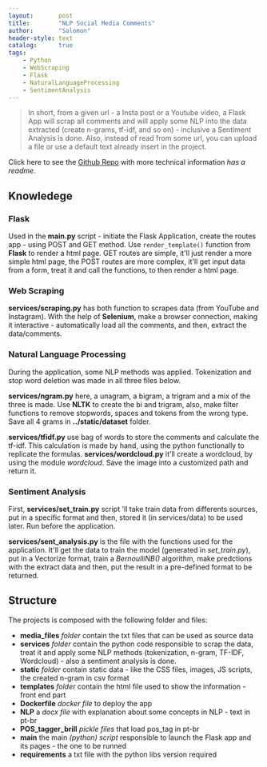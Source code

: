 ```yaml
---
layout:       post
title:        "NLP Social Media Comments"
author:       "Salomon"
header-style: text
catalog:      true
tags:
    - Python
    - WebScraping
    - Flask
    - NaturalLanguageProcessing
    - SentimentAnalysis
---
```


> In short, from a given url - a Insta post or a Youtube video, a Flask App will scrap all comments and will apply some NLP into the data extracted (create n-grams, tf-idf, and so on) - inclusive a Sentiment Analysis is done. Also, instead of read from some url, you can upload a file or use a default text already insert in the project.

Click here to see the [Github Repo](https://github.com/salomaoalves/DataScience_MachineLearning/tree/main/InstaYTComments) with more technical information *has a readme*.

## Knowledege
### Flask
Used in the **main.py** script - initiate the Flask Application, create the routes app - using POST and GET method. Use `render_template()` function from **Flask** to render a html page. GET routes are simple, it'll just render a more simple html page, the POST routes are more complex, it'll get input data from a form, treat it and call the functions, to then render a html page.

### Web Scraping
**services/scraping.py** has both function to scrapes data (from YouTube and Instagram). With the help of **Selenium**, make a browser connection, making it interactive - automatically load all the comments, and then, extract the data/comments.

### Natural Language Processing
During the application, some NLP methods was applied. Tokenization and stop word deletion was made in all three files below.

**services/ngram.py** here, a unagram, a bigram, a trigram and a mix of the three is made. Use **NLTK** to create the bi and trigram, also, make filter functions to remove stopwords, spaces and tokens from the wrong type. Save all 4 grams in **../static/dataset** folder.

**services/tfidf.py** use bag of words to store the comments and calculate the tf-idf. This calculation is made by hand, using the python functionally to replicate the formulas. **services/wordcloud.py** it'll create a wordcloud, by using the module *wordcloud*. Save the image into a customized path and return it.

### Sentiment Analysis
First, **services/set_train.py** script 'll take train data from differents sources, put in a specific format and then, stored it (in services/data) to be used later. Run before the application.

**services/sent_analysis.py** is the file with the functions used for the application. It'll get the data to train the model (generated in *set_train.py*), put in a Vectorize format, train a *BernoulliNB()* algorithm, make predctions with the extract data and then, put the result in a pre-defined format to be returned.


## Structure
The projects is composed with the following folder and files:
  - **media_files** *folder* contain the txt files that can be used as source data
  - **services** *folder* contain the python code responsible to scrap the data, treat it and apply some NLP methods (tokenization, n-gram, TF-IDF, Wordcloud) - also a sentiment analysis is done.
  - **static** *folder* contain static data - like the CSS files, images, JS scripts, the created  n-gram in csv format
  - **templates** *folder* contain the html file used to show the information - front end part
  - **Dockerfile** *docker file* to deploy the app
  - **NLP** a *docx file* with explanation about some concepts in NLP - text in pt-br
  - **POS_tagger_brill** *pickle files* that load pos_tag in pt-br
  - **main** the main *(python) script* responsible to launch the Flask app and its pages - the one to be runned
  - **requirements** a txt file with the python libs version required